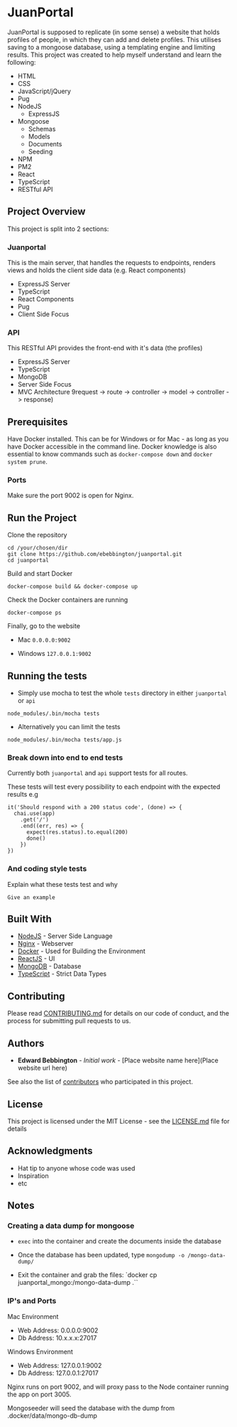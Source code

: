 # JuanPortal

JuanPortal is supposed to replicate (in some sense) a website that holds profiles of people, in which they can add and delete profiles. This utilises saving to a mongoose database, using a templating engine and limiting results. This project was created to help myself understand and learn the following:
* HTML
* CSS
* JavaScript/jQuery
* Pug
* NodeJS
  * ExpressJS
* Mongoose
  * Schemas
  * Models
  * Documents
  * Seeding
* NPM
* PM2
* React
* TypeScript
* RESTful API

## Project Overview

This project is split into 2 sections:

### Juanportal

This is the main server, that handles the requests to endpoints, renders views and holds the client side data (e.g. React components)

* ExpressJS Server
* TypeScript
* React Components
* Pug
* Client Side Focus

### API

This RESTful API provides the front-end with it's data (the profiles)

* ExpressJS Server
* TypeScript
* MongoDB
* Server Side Focus
* MVC Architecture 9request -> route -> controller -> model -> controller -> response)

## Prerequisites

Have Docker installed. This can be for Windows or for Mac - as long as you have Docker accessible in the command line. Docker knowledge is also essential to know commands such as `docker-compose down` and `docker system prune`.

### Ports

Make sure the port 9002 is open for Nginx.

## Run the Project

Clone the repository

```
cd /your/chosen/dir
git clone https://github.com/ebebbington/juanportal.git
cd juanportal
```

Build and start Docker

```
docker-compose build && docker-compose up
```

Check the Docker containers are running

```
docker-compose ps
```

Finally, go to the website

* Mac
     `0.0.0.0:9002`
     
* Windows
     `127.0.0.1:9002`

## Running the tests

* Simply use mocha to test the whole `tests` directory in either `juanportal` or `api`

`node_modules/.bin/mocha tests`

* Alternatively you can limit the tests

`node_modules/.bin/mocha tests/app.js`

### Break down into end to end tests

Currently both `juanportal` and `api` support tests for all routes.

These tests will test every possibility to each endpoint with the expected results e.g

```
it('Should respond with a 200 status code', (done) => {
  chai.use(app)
    .get('/')
    .end((err, res) => {
      expect(res.status).to.equal(200)
      done()
    })
})
```

### And coding style tests

Explain what these tests test and why

```
Give an example
```

## Built With

* [NodeJS](http://www.nodejs.com) - Server Side Language
* [Nginx](https://nginx.com) - Webserver
* [Docker](https://docker.com) - Used for Building the Environment
* [ReactJS](https://reactjs.com) - UI
* [MongoDB](https://mongodb.com) - Database
* [TypeScript](https://typescript.com) - Strict Data Types

## Contributing

Please read [CONTRIBUTING.md](https://gist.github.com/PurpleBooth/b24679402957c63ec426) for details on our code of conduct, and the process for submitting pull requests to us.

## Authors

* **Edward Bebbington** - *Initial work* - [Place website name here](Place website url here)

See also the list of [contributors](https://github.com/your/project/contributors) who participated in this project.

## License

This project is licensed under the MIT License - see the [LICENSE.md](LICENSE.md) file for details

## Acknowledgments

* Hat tip to anyone whose code was used
* Inspiration
* etc

## Notes

### Creating a data dump for mongoose

* `exec` into the container and create the documents inside the database

* Once the database has been updated, type `mongodump -o /mongo-data-dump/`

* Exit the container and grab the files: `docker cp juanportal_mongo:/mongo-data-dump .``

### IP's and Ports

Mac Environment

- Web Address: 0.0.0.0:9002
- Db Address: 10.x.x.x:27017

Windows Environment

- Web Address: 127.0.0.1:9002
- Db Address: 127.0.0.1:27017

Nginx runs on port 9002, and will proxy pass to the Node container running the app on port 3005.

Mongoseeder will seed the database with the dump from .docker/data/mongo-db-dump

